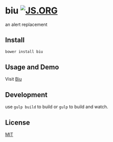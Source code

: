 # biu [![JS.ORG](https://img.shields.io/badge/js.org-biu-ffb400.svg?style=flat-square)](http://biu.js.org)

an alert replacement

## Install

```bash
bower install biu
```

## Usage and Demo

Visit [Biu](http://biu,js.org)

## Development

use `gulp build` to build or `gulp` to build and watch.

## License

[MIT](/LICENSE)
